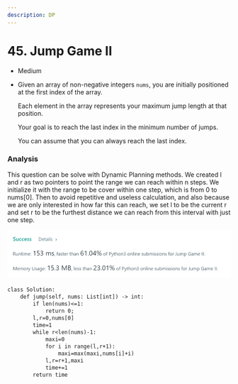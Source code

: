 ```yaml
---
description: DP
---
```


# 45. Jump Game II

* Medium
*   Given an array of non-negative integers `nums`, you are initially positioned at the first index of the array.

    Each element in the array represents your maximum jump length at that position.

    Your goal is to reach the last index in the minimum number of jumps.

    You can assume that you can always reach the last index.



### Analysis

This question can be solve with Dynamic Planning methods. We created l and r as two pointers to point the range we can reach within n steps. We initialize it with the range to be cover within one step, which is from 0 to nums\[0]. Then to avoid repetitive and useless calculation, and also because we are only interested in how far this can reach, we set l to be the current r and set r to be the furthest distance we can reach from this interval with just one step.&#x20;

![](<../.gitbook/assets/image (18) (1) (1) (1) (1) (1) (1).png>)

```
class Solution:
    def jump(self, nums: List[int]) -> int:
        if len(nums)<=1:
            return 0;
        l,r=0,nums[0]
        time=1
        while r<len(nums)-1:
            maxi=0
            for i in range(l,r+1):
                maxi=max(maxi,nums[i]+i)
            l,r=r+1,maxi
            time+=1
        return time
```
